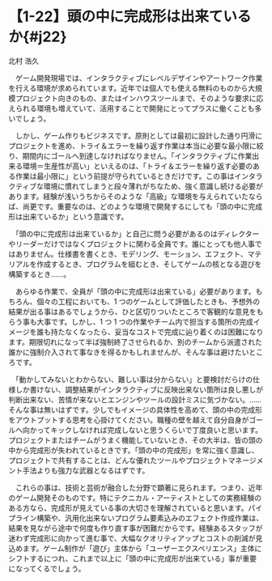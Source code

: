 # 【1-22】頭の中に完成形は出来ているか{#j22}

<div class="author">北村 浩久</div>

　ゲーム開発現場では、インタラクティブにレベルデザインやアートワーク作業を行える環境が求められています。近年では個人でも使える無料のものから大規模プロジェクト向きのもの、またはインハウスツールまで、そのような要求に応えられる環境も増えていて、活用することで開発にとってプラスに働くことも多いでしょう。

　しかし、ゲーム作りもビジネスです。原則としては最初に設計した通り円滑にプロジェクトを進め、トライ＆エラーを繰り返す作業は本当に必要な最小限に絞り、期間内にゴールへ到達しなければなりません。「インタラクティブに作業出来る環境＝生産性が高い」といえるのは、「トライ＆エラーを繰り返す必要のある作業は最小限に」という前提が守られているときだけです。この事はインタラクティブな環境に慣れてしまうと段々薄れがちなため、強く意識し続ける必要があります。経験が浅いうちからそのような「高級」な環境を与えられていたならば、尚更です。重要なのは、どのような環境で開発するにしても「頭の中に完成形は出来ているか」という意識です。

　「頭の中に完成形は出来ているか」と自己に問う必要があるのはディレクターやリーダーだけではなくプロジェクトに関わる全員です。誰にとっても他人事ではありません。仕様書を書くとき、モデリング、モーション、エフェクト、マテリアルを作成するとき、プログラムを組むとき、そしてゲームの核となる遊びを構築するとき……。

　あらゆる作業で、全員が「頭の中に完成形は出来ている」必要があります。もちろん、個々の工程においても、1 つのゲームとして評価したときも、予想外の結果が出る事はあるでしょうから、ひと区切りついたところで客観的な意見をもらう事も大事です。しかし、1 つ 1 つの作業やチーム内で担当する箇所の完成イメージを誰も持たなくなったら、妥当なコストで完成に辿り着くのは困難になります。期限切れになって半ば強制終了させられるか、別のチームから派遣された誰かに強制介入されて事なきを得るかもしれませんが、そんな事は避けたいところです。

　「動かしてみないとわからない、難しい事は分からない」と要検討だらけの仕様しか書けない、調整結果がインタラクティブに反映出来ない箇所は良し悪しが判断出来ない、苦情が来ないとエンジンやツールの設計ミスに気づかない。……そんな事は無いはずです。少しでもイメージの具体性を高めて、頭の中の完成形をアウトプットする思考を心掛けてください。職種の壁を越えて自分自身がゴールへ向かってキックしなければ完成しないと思うくらいで丁度良いと思います。プロジェクトまたはチームがうまく機能していないとき、その大半は、皆の頭の中から完成形が失われているときです。「頭の中の完成形」を常に強く意識し、プロジェクトで共有することは、どんな優れたツールやプロジェクトマネージメント手法よりも強力な武器となるはずです。

　これらの事は、技術と芸術が融合した分野で顕著に見られます。つまり、近年のゲーム開発そのものです。特にテクニカル・アーティストとしての実務経験のある方なら、完成形が見えている事の大切さを理解されていると思います。パイプライン構築や、汎用化出来ないプログラム要素込みのエフェクト作成作業は、結果を見ながら途中で何度も作り直す事が困難だからです。経験あるスタッフが迷わず完成形に向かって進む事で、大幅なクオリティアップとコストの削減が見込めます。ゲーム制作が「遊び」主体から「ユーザーエクスペリエンス」主体にシフトするにつれ、これまで以上に「頭の中に完成形が出来ている」事が重要になってくるでしょう。
